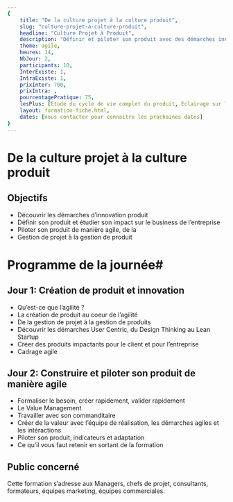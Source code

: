 ```yaml
---
{
	title: "De la culture projet à la culture produit", 
	slug: "culture-projet-a-culture-produit", 
	headline: "Culture Projet à Produit",
	description: "Définir et piloter son produit avec des démarches innovantes", 
	theme: agile,
	heures: 14,
	NbJour: 2,
	participants: 10,
	InterExiste: 1,
	IntraExiste: 1,
	prixInter: 700,
	prixIntra: ,
	pourcentagePratique: 75,
	lesPlus: [Etude du cycle de vie complet du produit, Eclairage sur la désirabilité la faisabilité et la fiabilité],
	layout: formation-fiche.html, 
	dates: [nous contacter pour connaitre les prochaines dates]
}
---
```


# De la culture projet à la culture produit #
## Objectifs ##
* Découvrir les démarches d’innovation produit
* Définir son produit et étudier son impact sur le business de l’entreprise
* Piloter son produit de manière agile, de la
* Gestion de projet à la gestion de produit

# Programme de la journée#
## Jour 1: Création de produit et innovation ##
* Qu’est-ce que l’agilité ?
* La création de produit au coeur de l’agilité
* De la gestion de projet à la gestion de produits
* Découvrir les démarches User Centric, du Design Thinking
au Lean Startup
* Créer des produits impactants pour le client et pour l’entreprise
* Cadrage agile

## Jour 2: Construire et piloter son produit de manière agile ##
* Formaliser le besoin, créer rapidement, valider rapidement
* Le Value Management
* Travailler avec son commanditaire
* Créer de la valeur avec l’équipe de réalisation, les démarches
agiles et les intéractions
* Piloter son produit, indicateurs et adaptation
* Ce qu’il vous faut retenir en sortant de la formation

## Public concerné ##
Cette formation s’adresse aux Managers, chefs de projet, consultants, formateurs, équipes marketing, équipes commerciales.
